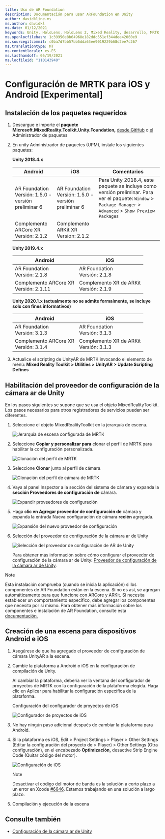 ```yaml
---
title: Uso de AR Foundation
description: Documentación para usar ARFoundation en Unity
author: davidkline-ms
ms.author: davidkl
ms.date: 01/12/2021
keywords: Unity, HoloLens, HoloLens 2, Mixed Reality, desarrollo, MRTK, AR Core, AR Kit
ms.openlocfilehash: 1c39950e8b64968e182ddc551ef344dee42060e9
ms.sourcegitcommit: c0ba7d7bb57bb5dda65ee9019229b68c2ee7c267
ms.translationtype: MT
ms.contentlocale: es-ES
ms.lasthandoff: 05/19/2021
ms.locfileid: "110143940"
---
```

# <a name="how-to-configure-mrtk-for-ios-and-android-experimental"></a>Configuración de MRTK para iOS y Android [Experimental]

## <a name="install-required-packages"></a>Instalación de los paquetes requeridos

1. Descargue e importe el **paquete Microsoft.MixedReality.Toolkit.Unity.Foundation,** [desde GitHub](https://github.com/microsoft/MixedRealityToolkit-Unity/releases/tag/v2.3.0) o [el](../configuration/usingupm.md) Administrador de paquetes

1. En unity Administrador de paquetes (UPM), instale los siguientes paquetes:

    **Unity 2018.4.x**

    | **Android** | **iOS** | Comentarios |
    | --- | --- | --- |
    | AR Foundation  <br/> Versión: 1.5.0 - versión preliminar 6 | AR Foundation  <br/> Versión: 1.5.0 - versión preliminar 6 | Para Unity 2018.4, este paquete se incluye como versión preliminar. Para ver el paquete: `Window` > `Package Manager` > `Advanced` > `Show Preview Packages` |
    | Complemento ARCore XR <br/> Versión: 2.1.2 | Complemento ARKit XR <br/> Versión: 2.1.2 | |

    **Unity 2019.4.x**

    | **Android** | **iOS** |
    | --- | --- |
    | AR Foundation  <br/> Versión: 2.1.8 |  AR Foundation  <br/> Versión: 2.1.8 |
    | Complemento ARCore XR <br/> Versión: 2.1.11 | Complemento XR de ARKit <br/> Versión: 2.1.9 |

    **Unity 2020.1.x (actualmente no se admite formalmente, se incluye solo con fines informativos)**

    | **Android** | **iOS** |
    | --- | --- |
    | AR Foundation  <br/> Versión: 3.1.3 |  AR Foundation  <br/> Versión: 3.1.3 |
    | Complemento ARCore XR <br/> Versión: 3.1.4 | Complemento XR de ARKit <br/> Versión: 3.1.3 |

1. Actualice el scripting de UnityAR de MRTK invocando el elemento de menú: **Mixed Reality Toolkit > Utilities > UnityAR > Update Scripting Defines**

## <a name="enabling-the-unity-ar-camera-settings-provider"></a>Habilitación del proveedor de configuración de la cámara ar de Unity

En los pasos siguientes se supone que se usa el objeto MixedRealityToolkit. Los pasos necesarios para otros registradores de servicios pueden ser diferentes.

1. Seleccione el objeto MixedRealityToolkit en la jerarquía de escena.

    ![Jerarquía de escena configurada de MRTK](../features/images/MRTK_ConfiguredHierarchy.png)

1. Seleccione **Copiar y personalizar para** clonar el perfil de MRTK para habilitar la configuración personalizada.

    ![Clonación del perfil de MRTK](../features/images/camera-system/CloneProfileARFoundation.png)

1. Seleccione **Clonar** junto al perfil de cámara.

    ![Clonación del perfil de cámara de MRTK](../features/images/camera-system/CloneCameraProfileARFoundation.png)

1. Vaya al panel Inspector a la sección del sistema de cámara y expanda la **sección Proveedores de configuración de** cámara.

    ![Expandir proveedores de configuración](../features/images/camera-system/ExpandProviders.png)

1. Haga **clic en Agregar proveedor de configuración de** cámara y expanda la entrada Nueva configuración de cámara **recién** agregada.

    ![Expansión del nuevo proveedor de configuración](../features/images/camera-system/ExpandNewProvider.png)

1. Selección del proveedor de configuración de la cámara ar de Unity

    ![Selección del proveedor de configuración de AR de Unity](../features/images/camera-system/SelectUnityArSettings.png)

    Para obtener más información sobre cómo configurar el proveedor de configuración de la cámara ar de Unity: [Proveedor de configuración de la cámara ar de Unity](../features/camera-system/unity-ar-camera-settings.md).

> [!NOTE]
> Esta instalación comprueba (cuando se inicia la aplicación) si los componentes de AR Foundation están en la escena. Si no es así, se agregan automáticamente para que funcione con ARCore y ARKit.
> Si necesita establecer un comportamiento específico, debe agregar los componentes que necesita por sí mismo.
> Para obtener más información sobre los componentes e instalación de AR Foundation, consulte esta [documentación.](https://docs.unity3d.com/Packages/com.unity.xr.arfoundation@2.2/manual/index.html#samples)

## <a name="building-a-scene-for-android-and-ios-devices"></a>Creación de una escena para dispositivos Android e iOS

1. Asegúrese de que ha agregado el proveedor de configuración de cámara UnityAR a la escena.

1. Cambie la plataforma a Android o iOS en la configuración de compilación de Unity.

    Al cambiar la plataforma, debería ver la ventana del configurador de proyectos de MRTK con la configuración de la plataforma elegida.  Haga clic en Aplicar para habilitar la configuración específica de la plataforma.

    Configuración del configurador de proyectos de iOS

    ![Configurador de proyectos de iOS](../features/images/camera-system/MRTKProjectConfigurator.png)

1. No hay ningún paso adicional después de cambiar la plataforma para Android.

1. Si la plataforma es iOS, Edit > Project Settings > Player > Other Settings (Editar la configuración del proyecto de > Player) > Other Settings (Otra configuración), en el encabezado **Optimización,** desactive Strip Engine Code (Quitar código del motor).

    ![Configuración de iOS](../features/images/camera-system/UncheckStripEngineCodeiOS.png)

    > [!NOTE]
    > Desactivar el código del motor de banda es la solución a corto plazo a un error en Xcode [#6646](https://github.com/microsoft/MixedRealityToolkit-Unity/issues/6646).  Estamos trabajando en una solución a largo plazo.

1. Compilación y ejecución de la escena

## <a name="see-also"></a>Consulte también

- [Configuración de la cámara ar de Unity](../features/camera-system/unity-ar-camera-settings.md)
